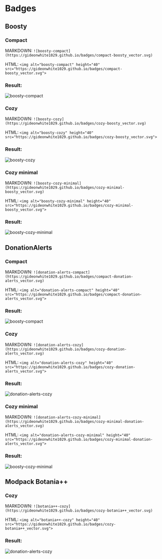 # Badges

## Boosty
### Compact
MARKDOWN: ```![boosty-compact](https://gideonwhite1029.github.io/badges/compact-boosty_vector.svg)```


HTML: ```<img alt="boosty-compact" height="40" src="https://gideonwhite1029.github.io/badges/compact-boosty_vector.svg">```
### Result:
![boosty-compact](https://gideonwhite1029.github.io/badges/compact-boosty_vector.svg)

### Cozy
MARKDOWN: ```![boosty-cozy](https://gideonwhite1029.github.io/badges/cozy-boosty_vector.svg)```


HTML: ```<img alt="boosty-cozy" height="40" src="https://gideonwhite1029.github.io/badges/cozy-boosty_vector.svg">```
### Result:
![boosty-cozy](https://gideonwhite1029.github.io/badges/cozy-boosty_vector.svg)

### Cozy minimal
MARKDOWN: ```![boosty-cozy-minimal](https://gideonwhite1029.github.io/badges/cozy-minimal-boosty_vector.svg)```


HTML: ```<img alt="boosty-cozy-minimal" height="40" src="https://gideonwhite1029.github.io/badges/cozy-minimal-boosty_vector.svg">```
### Result:
![boosty-cozy-minimal](https://gideonwhite1029.github.io/badges/cozy-minimal-boosty_vector.svg)

## DonationAlerts
### Compact
MARKDOWN: ```![donation-alerts-compact](https://gideonwhite1029.github.io/badges/compact-donation-alerts_vector.svg)```


HTML: ```<img alt="donation-alerts-compact" height="40" src="https://gideonwhite1029.github.io/badges/compact-donation-alerts_vector.svg">```
### Result:
![boosty-compact](https://gideonwhite1029.github.io/badges/compact-donation-alerts_vector.svg)

### Cozy
MARKDOWN: ```![donation-alerts-cozy](https://gideonwhite1029.github.io/badges/cozy-donation-alerts_vector.svg)```


HTML: ```<img alt="donation-alerts-cozy" height="40" src="https://gideonwhite1029.github.io/badges/cozy-donation-alerts_vector.svg">```
### Result:
![donation-alerts-cozy](https://gideonwhite1029.github.io/badges/cozy-donation-alerts_vector.svg)

### Cozy minimal
MARKDOWN: ```![donation-alerts-cozy-minimal](https://gideonwhite1029.github.io/badges/cozy-minimal-donation-alerts_vector.svg)```


HTML: ```<img alt="donation-alerts-cozy-minimal" height="40" src="https://gideonwhite1029.github.io/badges/cozy-minimal-donation-alerts_vector.svg">```
### Result:
![boosty-cozy-minimal](https://gideonwhite1029.github.io/badges/cozy-minimal-donation-alerts_vector.svg)

## Modpack Botania++
### Cozy
MARKDOWN: ```![botania++-cozy](https://gideonwhite1029.github.io/badges/cozy-botania++_vector.svg)```


HTML: ```<img alt="botania++-cozy" height="40" src="https://gideonwhite1029.github.io/badges/cozy-botania++_vector.svg">```
### Result:
![donation-alerts-cozy](https://gideonwhite1029.github.io/badges/cozy-botania++_vector.svg)
